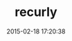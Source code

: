 ---
layout: post
title:  "recurly"
repo:   "recurly/recurly-client-ruby"
date:   2015-02-18 17:20:38
gemurl: https://github.com/recurly/recurly-client-ruby
---